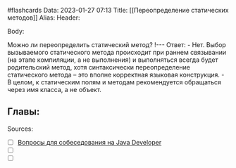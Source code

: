 #flashcards
Data: 2023-01-27 07:13
Title: [[Переопределение статических методов]]
Alias:
Header:




Body:


Можно ли переопределить статический метод?
!---
Ответ:
	- Нет. Выбор вызываемого статического метода происходит при раннем связывании (на этапе компиляции, а не выполнения) и выполняться всегда будет родительский метод, хотя синтаксически переопределение статического метода – это вполне корректная языковая конструкция.
	- В целом, к статическим полям и методам рекомендуется обращаться через имя класса, а не объект.
<!--SR:!2023-02-05,1,130-->




Главы:
-


Sources:
- [ ] [Вопросы для собеседования на Java Developer](https://github.com/enhorse/java-interview/blob/master/README.md#%D0%9E%D0%9E%D0%9F)
- [ ] []()
- [ ] []()
